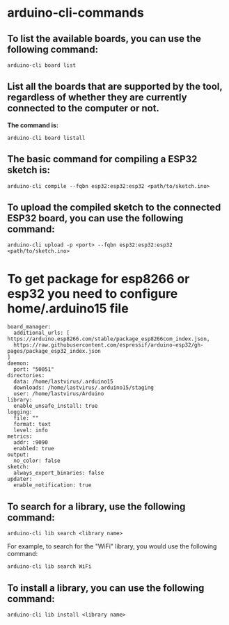 # arduino-cli-commands
## To list the available boards, you can use the following command:
```
arduino-cli board list
```
## List all the boards that are supported by the tool, regardless of whether they are currently connected to the computer or not.

**The command is:**
```arduino
arduino-cli board listall
```
## The basic command for compiling a  ESP32 sketch is:
```
arduino-cli compile --fqbn esp32:esp32:esp32 <path/to/sketch.ino>
```
## To upload the compiled sketch to the connected ESP32 board, you can use the following command:
```
arduino-cli upload -p <port> --fqbn esp32:esp32:esp32 <path/to/sketch.ino>
```
# To get package for esp8266 or esp32 you need to configure home/.arduino15 file 
```arduino
board_manager:
  additional_urls: [ https://arduino.esp8266.com/stable/package_esp8266com_index.json,
  https://raw.githubusercontent.com/espressif/arduino-esp32/gh-pages/package_esp32_index.json
]
daemon:
  port: "50051"
directories:
  data: /home/lastvirus/.arduino15
  downloads: /home/lastvirus/.arduino15/staging
  user: /home/lastvirus/Arduino
library:
  enable_unsafe_install: true
logging:
  file: ""
  format: text
  level: info
metrics:
  addr: :9090
  enabled: true
output:
  no_color: false
sketch:
  always_export_binaries: false
updater:
  enable_notification: true
```
## To search for a library, use the following command:
```arduino
arduino-cli lib search <library name>
```
For example, to search for the "WiFi" library, you would use the following command:
```arduino
arduino-cli lib search WiFi
```
## To install a library, you can use the following command:
```arduino
arduino-cli lib install <library name>
```

